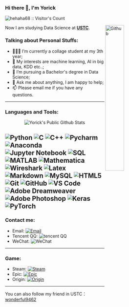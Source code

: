 ### Hi there 👋, I'm Yorick

<img src="https://profile-counter.glitch.me/{hehaha68}/count.svg" alt="hehaha68 :: Visitor's Count" /></p>

<img width="35%" align="right" alt="Github" src="https://user-images.githubusercontent.com/48678280/88862734-4903af80-d201-11ea-968b-9c939d88a37c.gif" />

Now I am studying Data Science at **[USTC](http://english.ustc.edu.cn/)**.

### Talking about Personal Stuffs:

- 👨🏽‍💻 I’m currently a collage student at my 3th year; 
- 🤔 My interests are machine learning, AI in big data, KDD etc..;
- 💼 I’m pursuing a Bachelor's degree in Data Science;
- 💬 Ask me about anything, I am happy to help;
- 📫 Please email me if you have any questions.

----------
### Languages and Tools:

<p align="center">
<img align="center" src="https://github-readme-stats.vercel.app/api/top-langs/?username=hehaha68&layout=compact&langs_count=8&hide=Jupyter%20Notebook&theme=dark" alt="Yorick's Public Github Stats">
</p>  

![Python](https://img.shields.io/badge/Python-3776AB?style=flat&logo=Python&logoColor=white)
![C](https://img.shields.io/badge/C-ef4136?style=flat&logo=C&logoColor=white)
![C++](https://img.shields.io/badge/-C++-00599C?style=flat&logo=cplusplus)
![Pycharm](https://img.shields.io/badge/Pycharm-black?style=flat&logo=pycharm&logoColor=white)
![Anaconda](https://img.shields.io/badge/Anaconda-00DB00?style=flat&logo=anaconda&logoColor=white)
![Jupyter Notebook](https://img.shields.io/badge/Jupyter_Notebook%20-%23F37626?style=flat&logo=Jupyter&logoColor=white)
![SQL](http://img.shields.io/badge/SQL-CC2927?style=flat&logo=SQL&logoColor=ffffff)
![MATLAB](https://img.shields.io/badge/MATLAB-004B97?style=flat&logo=matlab&logoColor=white)
![Mathematica](https://img.shields.io/badge/Mathematica-EA0000?style=flat&logo=wolframmathematica&logoColor=white)
![Wireshark](https://img.shields.io/badge/Wireshark-0072E3?style=flat&logo=wireshark&logoColor=ffffff)
![Latex](https://img.shields.io/badge/Latex-black?style=flat&logo=latex&logoColor=white)
![Markdown](https://img.shields.io/badge/-Markdown-333333?style=flat&logo=markdown)
![MySQL](https://img.shields.io/badge/MySQL-blue?style=flat&logo=mysql&logoColor=ffffff)
![HTML5](https://img.shields.io/badge/-HTML5-%23E44D27?style=flat&logo=html5&logoColor=ffffff)
![Git](https://img.shields.io/badge/-Git-%23F05032?style=flat&logo=git&logoColor=%23ffffff)
![GitHub](https://img.shields.io/badge/-GitHub-181717?style=flat&logo=github)
![VS Code](http://img.shields.io/badge/-VS%20Code-007ACC?style=flat&logo=visual-studio-code&logoColor=ffffff)
![Adobe Dreamweaver](http://img.shields.io/badge/-Abode%20Dreamweaver-8552a1?style=flat&logo=adobedreamweaver&logoColor=ffffff)
![Adobe Photoshop](http://img.shields.io/badge/Adobe_Photoshop-0066CC?style=flat&logo=adobephotoshop&logoColor=ffffff)
![Keras](http://img.shields.io/badge/Keras-red?style=flat&logo=keras&logoColor=ffffff)
![PyTorch](http://img.shields.io/badge/PyTorch-f58220?style=flat&logo=pytorch&logoColor=ffffff)
-------------
### Contact me:

- Email: [![Email](https://img.shields.io/badge/vagabond@mail.ustc.edu.cn-D14836?style=flat-square&logoColor=white)](mailto:vagabond@mail.ustc.edu.cn)
- Tencent QQ: ![tencent QQ](https://img.shields.io/badge/908536269-black?style=flat-square&logo=tencentqq&logoColor=white)
- WeChat: ![WeChat](https://img.shields.io/badge/hehaha0608-04BE02?style=flat-square&logo=wechat&logoColor=white)
----------
### Game:
- Steam: [![Steam](https://img.shields.io/badge/422709650-003D79?style=flat-square&logo=steam&logoColor=white)](https://store.steampowered.com/)
- Epic: [![Epic](https://img.shields.io/badge/hehaha68-black?style=flat-square&logo=epicgames&logoColor=white)](https://www.epicgames.com/)
- Origin: [![Origin](https://img.shields.io/badge/YorickHe-FF8000?style=flat-square&logo=origin&logoColor=white)](https://www.origin.com/)
----------
You can also follow my friend in USTC： [wonderful9462](https://github.com/wonderful9462)
